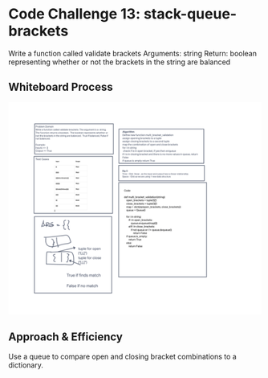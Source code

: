 # Code Challenge 13:  stack-queue-brackets

Write a function called validate brackets
Arguments: string
Return: boolean
representing whether or not the brackets in the string are balanced

## Whiteboard Process

![alt text](https://github.com/PGPere/data-structures-and-algorithms/blob/1558a59bfba5cff1caa79218404891eeb27616a3/stack-queue-brackets/Code%20Challenge%2013.png)

## Approach & Efficiency

Use a queue to compare open and closing bracket combinations to a dictionary.